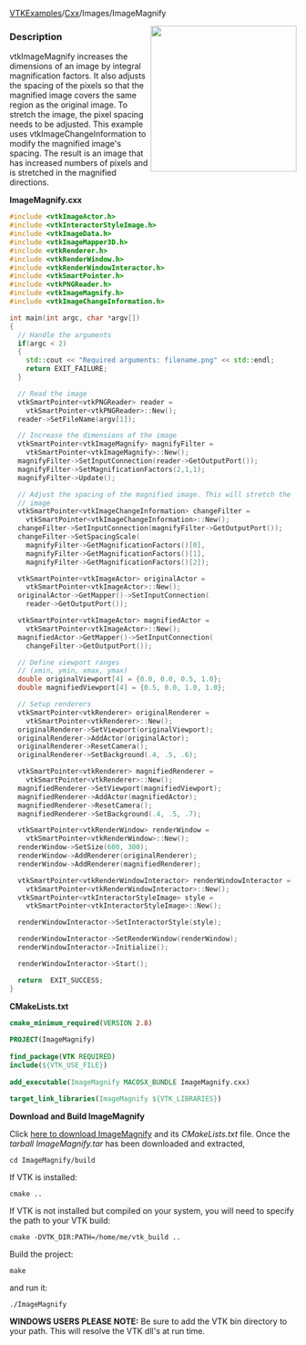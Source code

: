 [VTKExamples](Home)/[Cxx](Cxx)/Images/ImageMagnify

<img align="right" src="https://github.com/lorensen/VTKExamples/raw/master/Testing/Baseline/Images/TestImageMagnify.png" width="256" />

### Description
vtkImageMagnify increases the dimensions of an image by integral magnification factors. It also adjusts the spacing of the pixels so that the magnified image covers the same region as the original image. To stretch the image, the pixel spacing needs to be adjusted. This example uses vtkImageChangeInformation to modify the magnified image's spacing. The result is an image that has increased numbers of pixels and is stretched in the magnified directions.

**ImageMagnify.cxx**
```c++
#include <vtkImageActor.h>
#include <vtkInteractorStyleImage.h>
#include <vtkImageData.h>
#include <vtkImageMapper3D.h>
#include <vtkRenderer.h>
#include <vtkRenderWindow.h>
#include <vtkRenderWindowInteractor.h>
#include <vtkSmartPointer.h>
#include <vtkPNGReader.h>
#include <vtkImageMagnify.h>
#include <vtkImageChangeInformation.h>

int main(int argc, char *argv[])
{
  // Handle the arguments
  if(argc < 2)
  {
    std::cout << "Required arguments: filename.png" << std::endl;
    return EXIT_FAILURE;
  }

  // Read the image
  vtkSmartPointer<vtkPNGReader> reader =
    vtkSmartPointer<vtkPNGReader>::New();
  reader->SetFileName(argv[1]);

  // Increase the dimensions of the image
  vtkSmartPointer<vtkImageMagnify> magnifyFilter =
    vtkSmartPointer<vtkImageMagnify>::New();
  magnifyFilter->SetInputConnection(reader->GetOutputPort());
  magnifyFilter->SetMagnificationFactors(2,1,1);
  magnifyFilter->Update();

  // Adjust the spacing of the magnified image. This will stretch the
  // image
  vtkSmartPointer<vtkImageChangeInformation> changeFilter =
    vtkSmartPointer<vtkImageChangeInformation>::New();
  changeFilter->SetInputConnection(magnifyFilter->GetOutputPort());
  changeFilter->SetSpacingScale(
    magnifyFilter->GetMagnificationFactors()[0],
    magnifyFilter->GetMagnificationFactors()[1],
    magnifyFilter->GetMagnificationFactors()[2]);

  vtkSmartPointer<vtkImageActor> originalActor =
    vtkSmartPointer<vtkImageActor>::New();
  originalActor->GetMapper()->SetInputConnection(
    reader->GetOutputPort());

  vtkSmartPointer<vtkImageActor> magnifiedActor =
    vtkSmartPointer<vtkImageActor>::New();
  magnifiedActor->GetMapper()->SetInputConnection(
    changeFilter->GetOutputPort());

  // Define viewport ranges
  // (xmin, ymin, xmax, ymax)
  double originalViewport[4] = {0.0, 0.0, 0.5, 1.0};
  double magnifiedViewport[4] = {0.5, 0.0, 1.0, 1.0};

  // Setup renderers
  vtkSmartPointer<vtkRenderer> originalRenderer =
    vtkSmartPointer<vtkRenderer>::New();
  originalRenderer->SetViewport(originalViewport);
  originalRenderer->AddActor(originalActor);
  originalRenderer->ResetCamera();
  originalRenderer->SetBackground(.4, .5, .6);

  vtkSmartPointer<vtkRenderer> magnifiedRenderer =
    vtkSmartPointer<vtkRenderer>::New();
  magnifiedRenderer->SetViewport(magnifiedViewport);
  magnifiedRenderer->AddActor(magnifiedActor);
  magnifiedRenderer->ResetCamera();
  magnifiedRenderer->SetBackground(.4, .5, .7);

  vtkSmartPointer<vtkRenderWindow> renderWindow =
    vtkSmartPointer<vtkRenderWindow>::New();
  renderWindow->SetSize(600, 300);
  renderWindow->AddRenderer(originalRenderer);
  renderWindow->AddRenderer(magnifiedRenderer);

  vtkSmartPointer<vtkRenderWindowInteractor> renderWindowInteractor =
    vtkSmartPointer<vtkRenderWindowInteractor>::New();
  vtkSmartPointer<vtkInteractorStyleImage> style =
    vtkSmartPointer<vtkInteractorStyleImage>::New();

  renderWindowInteractor->SetInteractorStyle(style);

  renderWindowInteractor->SetRenderWindow(renderWindow);
  renderWindowInteractor->Initialize();

  renderWindowInteractor->Start();

  return  EXIT_SUCCESS;
}
```
**CMakeLists.txt**
```cmake
cmake_minimum_required(VERSION 2.8)
 
PROJECT(ImageMagnify)
 
find_package(VTK REQUIRED)
include(${VTK_USE_FILE})
 
add_executable(ImageMagnify MACOSX_BUNDLE ImageMagnify.cxx)
 
target_link_libraries(ImageMagnify ${VTK_LIBRARIES})
```

**Download and Build ImageMagnify**

Click [here to download ImageMagnify](https://github.com/lorensen/VTKWikiExamplesTarballs/raw/master/ImageMagnify.tar) and its *CMakeLists.txt* file.
Once the *tarball ImageMagnify.tar* has been downloaded and extracted,
```
cd ImageMagnify/build 
```
If VTK is installed:
```
cmake ..
```
If VTK is not installed but compiled on your system, you will need to specify the path to your VTK build:
```
cmake -DVTK_DIR:PATH=/home/me/vtk_build ..
```
Build the project:
```
make
```
and run it:
```
./ImageMagnify
```
**WINDOWS USERS PLEASE NOTE:** Be sure to add the VTK bin directory to your path. This will resolve the VTK dll's at run time.

